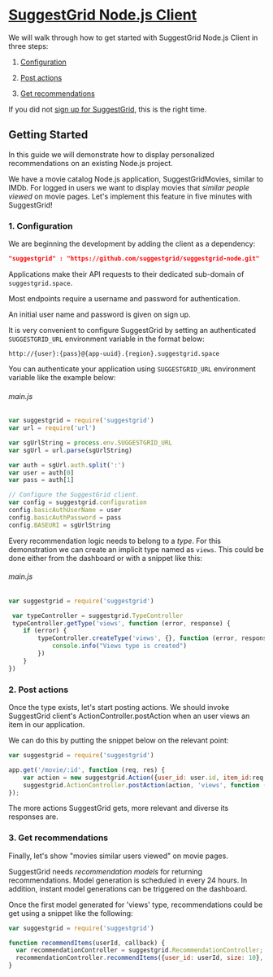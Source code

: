 # [ SuggestGrid Node.js Client ]( http://www.github.com/suggestgrid/suggestgrid-node )

We will walk through how to get started with SuggestGrid Node.js Client in three steps:
    
1. [Configuration](#1-configuration)
    
2. [Post actions](#2-post-actions)
    
3. [Get recommendations](#3-get-recommendations)

If you did not [sign up for SuggestGrid](https://dashboard.suggestgrid.com/users/sign_up), this is the right time.

## Getting Started

In this guide we will demonstrate how to display personalized recommendations on an existing Node.js project.

We have a movie catalog Node.js application, SuggestGridMovies, similar to IMDb.
For logged in users we want to display movies that *similar people viewed* on movie pages.
Let's implement this feature in five minutes with SuggestGrid!

### 1. Configuration

We are beginning the development by adding the client as a dependency:
```json
"suggestgrid" : "https://github.com/suggestgrid/suggestgrid-node.git"
```


Applications make their API requests to their dedicated sub-domain of `suggestgrid.space`.

Most endpoints require a username and password for authentication.

An initial user name and password is given on sign up.

It is very convenient to configure SuggestGrid by setting an authenticated `SUGGESTGRID_URL` environment variable in the format below:

`http://{user}:{pass}@{app-uuid}.{region}.suggestgrid.space`

You can authenticate your application using `SUGGESTGRID_URL` environment variable like the example below:

###### main.js
```js
var suggestgrid = require('suggestgrid')
var url = require('url')

var sgUrlString = process.env.SUGGESTGRID_URL
var sgUrl = url.parse(sgUrlString)

var auth = sgUrl.auth.split(':')
var user = auth[0]
var pass = auth[1]

// Configure the SuggestGrid client.
var config = suggestgrid.configuration
config.basicAuthUserName = user
config.basicAuthPassword = pass
config.BASEURI = sgUrlString
```


Every recommendation logic needs to belong to a *type*.
For this demonstration we can create an implicit type named as `views`.
This could be done either from the dashboard or with a snippet like this:

###### main.js
```js
var suggestgrid = require('suggestgrid')

 var typeController = suggestgrid.TypeController
 typeController.getType('views', function (error, response) {
    if (error) {
        typeController.createType('views', {}, function (error, response) {
            console.info("Views type is created")
        })
    }
})
```



### 2. Post actions

Once the type exists, let's start posting actions.
We should invoke SuggestGrid client's ActionController.postAction when an user views an item in our application.

We can do this by putting the snippet below on the relevant point:

```js
var suggestgrid = require('suggestgrid')

app.get('/movie/:id', function (req, res) {
    var action = new suggestgrid.Action({user_id: user.id, item_id:req.params.id});
    suggestgrid.ActionController.postAction(action, 'views', function (error, response) {});
});
```


The more actions SuggestGrid gets, more relevant and diverse its responses are.


### 3. Get recommendations

Finally, let's show "movies similar users viewed" on movie pages.

SuggestGrid needs *recommendation models* for returning recommendations.
Model generation is scheduled in every 24 hours.
In addition, instant model generations can be triggered on the dashboard.

Once the first model generated for 'views' type, recommendations could be get using a snippet like the following:

```js
var suggestgrid = require('suggestgrid')

function recommendItems(userId, callback) {
  var recommendationController = suggestgrid.RecommendationController;
  recommendationController.recommendItems({user_id: userId, size: 10}, 'view',callback);
}
```

